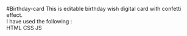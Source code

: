 #Birthday-card
This is editable birthday wish digital card with confetti effect.
<br>
I have used the following :
<br>
HTML
CSS
JS